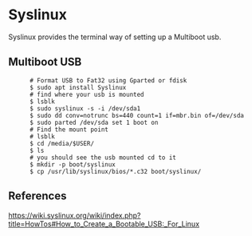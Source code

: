 Syslinux
=====

Syslinux provides the terminal way of setting up a Multiboot usb.

Multiboot USB
-------------

          # Format USB to Fat32 using Gparted or fdisk
          $ sudo apt install Syslinux
          # find where your usb is mounted
          $ lsblk
          $ sudo syslinux -s -i /dev/sda1
          $ sudo dd conv=notrunc bs=440 count=1 if=mbr.bin of=/dev/sda 
          $ sudo parted /dev/sda set 1 boot on
          # Find the mount point
          # lsblk
          $ cd /media/$USER/
          $ ls
          # you should see the usb mounted cd to it
          $ mkdir -p boot/syslinux
          $ cp /usr/lib/syslinux/bios/*.c32 boot/syslinux/
     

References
----------

https://wiki.syslinux.org/wiki/index.php?title=HowTos#How_to_Create_a_Bootable_USB:_For_Linux
